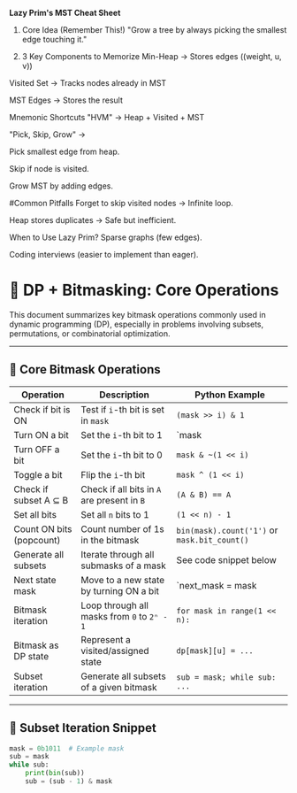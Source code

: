 
**Lazy Prim's MST Cheat Sheet**
1. Core Idea (Remember This!)
"Grow a tree by always picking the smallest edge touching it."

2. 3 Key Components to Memorize
Min-Heap → Stores edges ((weight, u, v))

Visited Set → Tracks nodes already in MST

MST Edges → Stores the result

Mnemonic Shortcuts
"HVM" → Heap + Visited + MST

"Pick, Skip, Grow" →

Pick smallest edge from heap.

Skip if node is visited.

Grow MST by adding edges.

#Common Pitfalls
Forget to skip visited nodes → Infinite loop.

Heap stores duplicates → Safe but inefficient.

When to Use Lazy Prim?
Sparse graphs (few edges).

Coding interviews (easier to implement than eager).

# 📘 DP + Bitmasking: Core Operations

This document summarizes key bitmask operations commonly used in dynamic programming (DP), especially in problems involving subsets, permutations, or combinatorial optimization.

---

## 🧮 Core Bitmask Operations

| **Operation**               | **Description**                                            | **Python Example**                 |
|----------------------------|------------------------------------------------------------|------------------------------------|
| Check if bit is ON         | Test if `i`-th bit is set in `mask`                        | `(mask >> i) & 1`                  |
| Turn ON a bit              | Set the `i`-th bit to 1                                    | `mask | (1 << i)`                  |
| Turn OFF a bit             | Set the `i`-th bit to 0                                    | `mask & ~(1 << i)`                 |
| Toggle a bit               | Flip the `i`-th bit                                        | `mask ^ (1 << i)`                  |
| Check if subset A ⊆ B      | Check if all bits in `A` are present in `B`                | `(A & B) == A`                     |
| Set all bits               | Set all `n` bits to 1                                      | `(1 << n) - 1`                     |
| Count ON bits (popcount)   | Count number of 1s in the bitmask                          | `bin(mask).count('1')` or `mask.bit_count()` |
| Generate all subsets       | Iterate through all submasks of a mask                     | See code snippet below             |
| Next state mask            | Move to a new state by turning ON a bit                    | `next_mask = mask | (1 << j)`     |
| Bitmask iteration          | Loop through all masks from `0` to `2ⁿ - 1`                | `for mask in range(1 << n):`       |
| Bitmask as DP state        | Represent a visited/assigned state                         | `dp[mask][u] = ...`                |
| Subset iteration           | Generate all subsets of a given bitmask                    | `sub = mask; while sub: ...`       |

---

## 🔁 Subset Iteration Snippet

```python
mask = 0b1011  # Example mask
sub = mask
while sub:
    print(bin(sub))
    sub = (sub - 1) & mask
